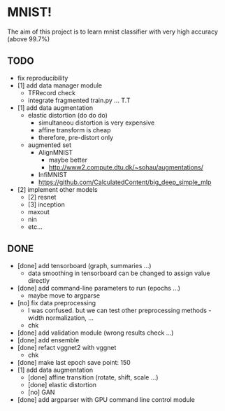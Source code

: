 # MNIST!

The aim of this project is to learn mnist classifier with very high accuracy
(above 99.7%)

## TODO

* fix reproducibility
* [1] add data manager module
    * TFRecord check
    * integrate fragmented train.py ... T.T
* [1] add data augmentation
    * elastic distortion (do do do)
        * simultaneou distortion is very expensive
        * affine transform is cheap
        * therefore, pre-distort only
    * augmented set
        * AlignMNIST
            * maybe better
            * http://www2.compute.dtu.dk/~sohau/augmentations/
        * InfiMNIST
        * https://github.com/CalculatedContent/big_deep_simple_mlp
* [2] implement other models
    * [2] resnet
    * [3] inception
    * maxout
    * nin
    * etc...

## DONE
* [done] add tensorboard (graph, summaries ...)
    * data smoothing in tensorboard can be changed to assign value directly
* [done] add command-line parameters to run (epochs ...)
    * maybe move to argparse
* [no] fix data preprocessing
    * I was confused. but we can test other preprocessing methods - width normalization, ...
    * chk
* [done] add validation module (wrong results check ...)
* [done] add ensemble
* [done] refact vggnet2 with vggnet
    * chk
* [done] make last epoch save point: 150
* [1] add data augmentation
    * [done] affine transition (rotate, shift, scale ...)
    * [done] elastic distortion
    * [no] GAN
* [done] add argparser with GPU command line control module
